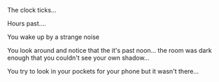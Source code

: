 The clock ticks...

Hours past....

You wake up by a strange noise

You look around and notice that the it's past noon... the room was dark enough that you couldn't see your own shadow...

You try to look in your pockets for your phone but it wasn't there...